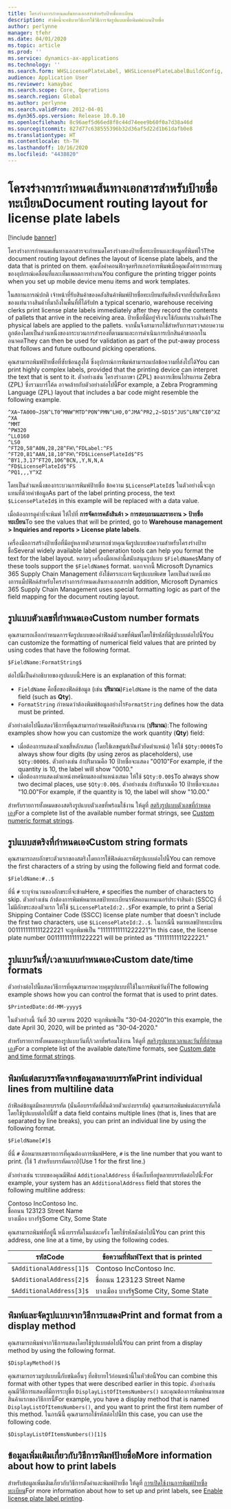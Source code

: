 ```yaml
---
title: โครงร่างการกำหนดเส้นทางเอกสารสำหรับป้ายชื่อทะเบียน
description: หัวข้อนี้จะอธิบายวิธีการใช้วิธีการจัดรูปแบบเพื่อพิมพ์ค่าบนป้ายชื่อ
author: perlynne
manager: tfehr
ms.date: 04/01/2020
ms.topic: article
ms.prod: ''
ms.service: dynamics-ax-applications
ms.technology: ''
ms.search.form: WHSLicensePlateLabel, WHSLicensePlateLabelBuildConfig, WHSLicensePlateLabel, WHSDocumentRoutingLayout
audience: Application User
ms.reviewer: kamaybac
ms.search.scope: Core, Operations
ms.search.region: Global
ms.author: perlynne
ms.search.validFrom: 2012-04-01
ms.dyn365.ops.version: Release 10.0.10
ms.openlocfilehash: 8c96aef5d66ed8f8c44d74eee9b60f0a7d38a46d
ms.sourcegitcommit: 827d77c638555396b32d36af5d22d1b61dafb0e8
ms.translationtype: HT
ms.contentlocale: th-TH
ms.lasthandoff: 10/16/2020
ms.locfileid: "4438820"
---
```

# <a name="document-routing-layout-for-license-plate-labels"></a><span data-ttu-id="fc022-103">โครงร่างการกำหนดเส้นทางเอกสารสำหรับป้ายชื่อทะเบียน</span><span class="sxs-lookup"><span data-stu-id="fc022-103">Document routing layout for license plate labels</span></span>

[!include [banner](../includes/banner.md)]

<span data-ttu-id="fc022-104">โครงร่างการกำหนดเส้นทางเอกสารจะกำหนดโครงร่างของป้ายชื่อทะเบียนและข้อมูลที่พิมพ์ไว้</span><span class="sxs-lookup"><span data-stu-id="fc022-104">The document routing layout defines the layout of license plate labels, and the data that is printed on them.</span></span> <span data-ttu-id="fc022-105">คุณตั้งค่าคอนฟิกจุดทริกเกอร์การพิมพ์เมื่อคุณตั้งค่ารายการเมนูของอุปกรณ์เคลื่อนที่และเท็มเพลตการทำงาน</span><span class="sxs-lookup"><span data-stu-id="fc022-105">You configure the printing trigger points when you set up mobile device menu items and work templates.</span></span>

<span data-ttu-id="fc022-106">ในสถานการณ์ปกติ เจ้าหน้าที่รับสินค้าของคลังสินค้าพิมพ์ป้ายชื่อทะเบียนทันทีหลังจากที่บันทึกเนื้อหาของแท่นวางสินค้าที่มาถึงในพื้นที่ที่ได้รับ</span><span class="sxs-lookup"><span data-stu-id="fc022-106">In a typical scenario, warehouse receiving clerks print license plate labels immediately after they record the contents of pallets that arrive in the receiving area.</span></span> <span data-ttu-id="fc022-107">ป้ายชื่อที่มีอยู่จริงจะใช้กับแท่นวางสินค้า</span><span class="sxs-lookup"><span data-stu-id="fc022-107">The physical labels are applied to the pallets.</span></span> <span data-ttu-id="fc022-108">จากนั้นจึงสามารถใช้สำหรับการตรวจสอบความถูกต้องโดยเป็นส่วนหนึ่งของกระบวนการสำรองที่ตามมาและการดำเนินการเบิกสินค้าขาออกในอนาคต</span><span class="sxs-lookup"><span data-stu-id="fc022-108">They can then be used for validation as part of the put-away process that follows and future outbound picking operations.</span></span>

<span data-ttu-id="fc022-109">คุณสามารถพิมพ์ป้ายชื่อที่ซับซ้อนสูงได้ ซึ่งอุปกรณ์การพิมพ์สามารถแปลข้อความที่ส่งไปได้</span><span class="sxs-lookup"><span data-stu-id="fc022-109">You can print highly complex labels, provided that the printing device can interpret the text that is sent to it.</span></span> <span data-ttu-id="fc022-110">ตัวอย่างเช่น โครงร่างภาษา (ZPL) ของการเขียนโปรแกรม Zebra (ZPL) ซึ่งรวมบาร์โค้ด อาจคล้ายกับตัวอย่างต่อไปนี้</span><span class="sxs-lookup"><span data-stu-id="fc022-110">For example, a Zebra Programming Language (ZPL) layout that includes a bar code might resemble the following example.</span></span>

```dos
^XA~TA000~JSN^LT0^MNW^MTD^PON^PMN^LH0,0^JMA^PR2,2~SD15^JUS^LRN^CI0^XZ
^XA
^MMT
^PW320
^LL0160
^LS0
^FT20,58^A0N,28,28^FH\^FDLabel:^FS
^FT20,81^AAN,18,10^FH\^FD$LicensePlateId$^FS
^BY1,3,17^FT20,106^BCN,,Y,N,N,A
^FD$LicensePlateId$^FS
^PQ1,,,Y^XZ
```

<span data-ttu-id="fc022-111">โดยเป็นส่วนหนึ่งของกระบวนการพิมพ์ป้ายชื่อ ข้อความ `$LicensePlateId$` ในตัวอย่างนี้จะถูกแทนที่ด้วยค่าข้อมูล</span><span class="sxs-lookup"><span data-stu-id="fc022-111">As part of the label printing process, the text `$LicensePlateId$` in this example will be replaced with a data value.</span></span>

<span data-ttu-id="fc022-112">เมื่อต้องการดูค่าที่จะพิมพ์ ให้ไปที่ **การจัดการคลังสินค้า \> การสอบถามและรายงาน \> ป้ายชื่อทะเบียน**</span><span class="sxs-lookup"><span data-stu-id="fc022-112">To see the values that will be printed, go to **Warehouse management \> Inquiries and reports \> License plate labels**.</span></span>

<span data-ttu-id="fc022-113">เครื่องมือการสร้างป้ายชื่อที่มีอยู่หลายตัวสามารถช่วยคุณจัดรูปแบบข้อความสำหรับโครงร่างป้ายชื่อ</span><span class="sxs-lookup"><span data-stu-id="fc022-113">Several widely available label generation tools can help you format the text for the label layout.</span></span> <span data-ttu-id="fc022-114">หลายๆ เครื่องมือเหล่านี้สนับสนุนรูปแบบ `$FieldName$`</span><span class="sxs-lookup"><span data-stu-id="fc022-114">Many of these tools support the `$FieldName$` format.</span></span> <span data-ttu-id="fc022-115">นอกจากนี้ Microsoft Dynamics 365 Supply Chain Management ยังใช้ตรรกะการจัดรูปแบบพิเศษ โดยเป็นส่วนหนึ่งของการแม็ปฟิลด์สำหรับโครงร่างการกำหนดเส้นทางเอกสาร</span><span class="sxs-lookup"><span data-stu-id="fc022-115">In addition, Microsoft Dynamics 365 Supply Chain Management uses special formatting logic as part of the field mapping for the document routing layout.</span></span>

## <a name="custom-number-formats"></a><span data-ttu-id="fc022-116">รูปแบบตัวเลขที่กำหนดเอง</span><span class="sxs-lookup"><span data-stu-id="fc022-116">Custom number formats</span></span>

<span data-ttu-id="fc022-117">คุณสามารถเลือกกำหนดการจัดรูปแบบของค่าฟิลด์ตัวเลขที่พิมพ์โดยใช้รหัสที่มีรูปแบบต่อไปนี้</span><span class="sxs-lookup"><span data-stu-id="fc022-117">You can customize the formatting of numerical field values that are printed by using codes that have the following format.</span></span>

```dos
$FieldName:FormatString$
```

<span data-ttu-id="fc022-118">ต่อไปนี้เป็นคำอธิบายของรูปแบบนี้:</span><span class="sxs-lookup"><span data-stu-id="fc022-118">Here is an explanation of this format:</span></span>

- <span data-ttu-id="fc022-119">`FieldName` คือชื่อของฟิลด์ข้อมูล (เช่น **ปริมาณ**)</span><span class="sxs-lookup"><span data-stu-id="fc022-119">`FieldName` is the name of the data field (such as **Qty**).</span></span>
- <span data-ttu-id="fc022-120">`FormatString` กำหนดว่าต้องพิมพ์ข้อมูลอย่างไร</span><span class="sxs-lookup"><span data-stu-id="fc022-120">`FormatString` defines how the data must be printed.</span></span>

<span data-ttu-id="fc022-121">ตัวอย่างต่อไปนี้แสดงวิธีการที่คุณสามารถกำหนดฟิลด์ปริมาณงาน (**ปริมาณ**):</span><span class="sxs-lookup"><span data-stu-id="fc022-121">The following examples show how you can customize the work quantity (**Qty**) field:</span></span>

- <span data-ttu-id="fc022-122">เมื่อต้องการแสดงตัวเลขสี่หลักเสมอ (โดยใช้เลขศูนย์เป็นตัวยึดตำแหน่ง) ให้ใช้ `$Qty:0000$`</span><span class="sxs-lookup"><span data-stu-id="fc022-122">To always show four digits (by using zeros as placeholders), use `$Qty:0000$`.</span></span> <span data-ttu-id="fc022-123">ตัวอย่างเช่น ถ้าปริมาณคือ 10 ป้ายชื่อจะแสดง "0010"</span><span class="sxs-lookup"><span data-stu-id="fc022-123">For example, if the quantity is 10, the label will show "0010."</span></span>
- <span data-ttu-id="fc022-124">เมื่อต้องการแสดงตำแหน่งทศนิยมสองตำแหน่งเสมอ ให้ใช้ `$Qty:0.00$`</span><span class="sxs-lookup"><span data-stu-id="fc022-124">To always show two decimal places, use `$Qty:0.00$`.</span></span> <span data-ttu-id="fc022-125">ตัวอย่างเช่น ถ้าปริมาณคือ 10 ป้ายชื่อจะแสดง "10.00"</span><span class="sxs-lookup"><span data-stu-id="fc022-125">For example, if the quantity is 10, the label will show "10.00."</span></span>

<span data-ttu-id="fc022-126">สำหรับรายการทั้งหมดของสตริงรูปแบบตัวเลขที่พร้อมใช้งาน ให้ดูที่ [สตริงรูปแบบตัวเลขที่กำหนดเอง](https://docs.microsoft.com/dotnet/standard/base-types/custom-numeric-format-strings)</span><span class="sxs-lookup"><span data-stu-id="fc022-126">For a complete list of the available number format strings, see [Custom numeric format strings](https://docs.microsoft.com/dotnet/standard/base-types/custom-numeric-format-strings).</span></span>

## <a name="custom-string-formats"></a><span data-ttu-id="fc022-127">รูปแบบสตริงที่กำหนดเอง</span><span class="sxs-lookup"><span data-stu-id="fc022-127">Custom string formats</span></span>

<span data-ttu-id="fc022-128">คุณสามารถลบอักขระตัวแรกของสตริงโดยการใช้ฟิลด์และรหัสรูปแบบต่อไปนี้</span><span class="sxs-lookup"><span data-stu-id="fc022-128">You can remove the first characters of a string by using the following field and format code.</span></span>

```dos
$FieldName:#..$
```

<span data-ttu-id="fc022-129">ที่นี่ `#` ระบุจำนวนของอักขระที่จะข้าม</span><span class="sxs-lookup"><span data-stu-id="fc022-129">Here, `#` specifies the number of characters to skip.</span></span> <span data-ttu-id="fc022-130">ตัวอย่างเช่น ถ้าต้องการพิมพ์หมายเลขป้ายทะเบียนรหัสคอนเทนเนอร์ประจำสินค้า (SSCC) ที่ไม่มีอักขระสองตัวแรก ให้ใช้ `$LicensePlateId:2..$`</span><span class="sxs-lookup"><span data-stu-id="fc022-130">For example, to print a Serial Shipping Container Code (SSCC) license plate number that doesn't include the first two characters, use `$LicensePlateId:2..$`.</span></span> <span data-ttu-id="fc022-131">ในกรณีนี้ หมายเลขป้ายทะเบียน 0011111111111222221 จะถูกพิมพ์เป็น "11111111111222221"</span><span class="sxs-lookup"><span data-stu-id="fc022-131">In this case, the license plate number 0011111111111222221 will be printed as "11111111111222221."</span></span>

## <a name="custom-datetime-formats"></a><span data-ttu-id="fc022-132">รูปแบบวันที่/เวลาแบบกำหนดเอง</span><span class="sxs-lookup"><span data-stu-id="fc022-132">Custom date/time formats</span></span>

<span data-ttu-id="fc022-133">ตัวอย่างต่อไปนี้แสดงวิธีการที่คุณสามารถควบคุมรูปแบบที่ใช้ในการพิมพ์วันที่</span><span class="sxs-lookup"><span data-stu-id="fc022-133">The following example shows how you can control the format that is used to print dates.</span></span>

```dos
$PrintedDate:dd-MM-yyyy$
```

<span data-ttu-id="fc022-134">ในตัวอย่างนี้ วันที่ 30 เมษายน 2020 จะถูกพิมพ์เป็น "30-04-2020"</span><span class="sxs-lookup"><span data-stu-id="fc022-134">In this example, the date April 30, 2020, will be printed as "30-04-2020."</span></span>

<span data-ttu-id="fc022-135">สำหรับรายการทั้งหมดของรูปแบบวันที่/เวลาที่พร้อมใช้งาน ให้ดูที่ [สตริงรูปแบบเวลาและวันที่ที่กำหนดเอง](https://docs.microsoft.com/dotnet/standard/base-types/custom-date-and-time-format-strings)</span><span class="sxs-lookup"><span data-stu-id="fc022-135">For a complete list of the available date/time formats, see [Custom date and time format strings](https://docs.microsoft.com/dotnet/standard/base-types/custom-date-and-time-format-strings).</span></span>

## <a name="print-individual-lines-from-multiline-data"></a><span data-ttu-id="fc022-136">พิมพ์แต่ละบรรทัดจากข้อมูลหลายบรรทัด</span><span class="sxs-lookup"><span data-stu-id="fc022-136">Print individual lines from multiline data</span></span>

<span data-ttu-id="fc022-137">ถ้าฟิลด์ข้อมูลมีหลายบรรทัด (นั่นคือบรรทัดที่คั่นด้วยตัวแบ่งบรรทัด) คุณสามารถพิมพ์แต่ละบรรทัดได้โดยใช้รูปแบบต่อไปนี้</span><span class="sxs-lookup"><span data-stu-id="fc022-137">If a data field contains multiple lines (that is, lines that are separated by line breaks), you can print an individual line by using the following format.</span></span>

```dos
$FieldName[#]$
```

<span data-ttu-id="fc022-138">ที่นี่ `#` คือหมายเลขรายการที่คุณต้องการพิมพ์</span><span class="sxs-lookup"><span data-stu-id="fc022-138">Here, `#` is the line number that you want to print.</span></span> <span data-ttu-id="fc022-139">(ใช้ 1 สำหรับบรรทัดแรก)</span><span class="sxs-lookup"><span data-stu-id="fc022-139">(Use 1 for the first line.)</span></span>

<span data-ttu-id="fc022-140">ตัวอย่างเช่น ระบบของคุณมีฟิลด์ `AdditionalAddress` ที่จัดเก็บที่อยู่หลายบรรทัดต่อไปนี้:</span><span class="sxs-lookup"><span data-stu-id="fc022-140">For example, your system has an `AdditionalAddress` field that stores the following multiline address:</span></span>

<span data-ttu-id="fc022-141">Contoso Inc</span><span class="sxs-lookup"><span data-stu-id="fc022-141">Contoso Inc.</span></span>  
<span data-ttu-id="fc022-142">ชื่อถนน 123</span><span class="sxs-lookup"><span data-stu-id="fc022-142">123 Street Name</span></span>  
<span data-ttu-id="fc022-143">บางเมือง บางรัฐ</span><span class="sxs-lookup"><span data-stu-id="fc022-143">Some City, Some State</span></span>

<span data-ttu-id="fc022-144">คุณสามารถพิมพ์ที่อยู่นี้ หนึ่งบรรทัดในแต่ละครั้ง โดยใช้รหัสดังต่อไปนี้</span><span class="sxs-lookup"><span data-stu-id="fc022-144">You can print this address, one line at a time, by using the following codes.</span></span>

| <span data-ttu-id="fc022-145">รหัส</span><span class="sxs-lookup"><span data-stu-id="fc022-145">Code</span></span> | <span data-ttu-id="fc022-146">ข้อความที่พิมพ์</span><span class="sxs-lookup"><span data-stu-id="fc022-146">Text that is printed</span></span> |
|---|---|
| `$AdditionalAddress[1]$` | <span data-ttu-id="fc022-147">Contoso Inc</span><span class="sxs-lookup"><span data-stu-id="fc022-147">Contoso Inc.</span></span> |
| `$AdditionalAddress[2]$` | <span data-ttu-id="fc022-148">ชื่อถนน 123</span><span class="sxs-lookup"><span data-stu-id="fc022-148">123 Street Name</span></span> |
| `$AdditionalAddress[3]$` | <span data-ttu-id="fc022-149">บางเมือง บางรัฐ</span><span class="sxs-lookup"><span data-stu-id="fc022-149">Some City, Some State</span></span> |

## <a name="print-and-format-from-a-display-method"></a><span data-ttu-id="fc022-150">พิมพ์และจัดรูปแบบจากวิธีการแสดง</span><span class="sxs-lookup"><span data-stu-id="fc022-150">Print and format from a display method</span></span>

<span data-ttu-id="fc022-151">คุณสามารถพิมพ์จากวิธีการแสดงโดยใช้รูปแบบต่อไปนี้</span><span class="sxs-lookup"><span data-stu-id="fc022-151">You can print from a display method by using the following format.</span></span>

```dos
$DisplayMethod()$
```

<span data-ttu-id="fc022-152">คุณสามารถรวมรูปแบบนี้กับชนิดอื่นๆ ที่อธิบายไว้ก่อนหน้านี้ในหัวข้อนี้</span><span class="sxs-lookup"><span data-stu-id="fc022-152">You can combine this format with other types that were described earlier in this topic.</span></span> <span data-ttu-id="fc022-153">ตัวอย่างเช่น คุณมีวิธีการแสดงที่มีการระบุชื่อ `DisplayListOfItemsNumbers()` และคุณต้องการพิมพ์หมายเลขสินค้าแรกของวิธีการนี้</span><span class="sxs-lookup"><span data-stu-id="fc022-153">For example, you have a display method that is named `DisplayListOfItemsNumbers()`, and you want to print the first item number of this method.</span></span> <span data-ttu-id="fc022-154">ในกรณีนี้ คุณสามารถใช้รหัสต่อไปนี้</span><span class="sxs-lookup"><span data-stu-id="fc022-154">In this case, you can use the following code.</span></span>

```dos
$DisplayListOfItemsNumbers()[1]$
```

## <a name="more-information-about-how-to-print-labels"></a><span data-ttu-id="fc022-155">ข้อมูลเพิ่มเติมเกี่ยวกับวิธีการพิมพ์ป้ายชื่อ</span><span class="sxs-lookup"><span data-stu-id="fc022-155">More information about how to print labels</span></span>

<span data-ttu-id="fc022-156">สำหรับข้อมูลเพิ่มเติมเกี่ยวกับวิธีการตั้งค่าและพิมพ์ป้ายชื่อ ให้ดูที่ [การเปิดใช้งานการพิมพ์ป้ายชื่อทะเบียน](tasks/license-plate-label-printing.md)</span><span class="sxs-lookup"><span data-stu-id="fc022-156">For more information about how to set up and print labels, see [Enable license plate label printing](tasks/license-plate-label-printing.md).</span></span>
